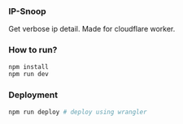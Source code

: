 ### IP-Snoop
Get verbose ip detail. Made for cloudflare worker.

### How to run?
```bash
npm install
npm run dev
```

### Deployment
```bash
npm run deploy # deploy using wrangler
```